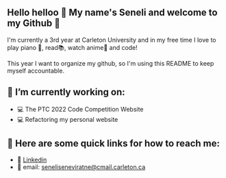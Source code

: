 ## Hello helloo 🌺 My name's Seneli and welcome to my Github 🐼

I'm currently a 3rd year at Carleton University and in my free time I love to play piano 🎹, read📚, watch anime🦊 and code!

This year I want to organize my github, so I'm using this README to keep myself accountable.

## 🌿 I’m currently working on:

* 💻 The PTC 2022 Code Competition Website
* 💻 Refactoring my personal website 

## 🌿 Here are some quick links for how to reach me:

* 🌺 [Linkedin](https://www.linkedin.com/in/seneliseneviratne/)
* 🌺 email: [seneliseneviratne@cmail.carleton.ca](seneliseneviratne@cmail.carleton.ca)


<!--
**Seneli/Seneli** is a ✨ _special_ ✨ repository because its `README.md` (this file) appears on your GitHub profile.

Here are some ideas to get you started:

- 🔭 I’m currently working on ...
- 🌱 I’m currently learning ...
- 👯 I’m looking to collaborate on ...
- 🤔 I’m looking for help with ...
- 💬 Ask me about ...
- 📫 How to reach me: ...
- 😄 Pronouns: ...
- ⚡ Fun fact: ...
-->
